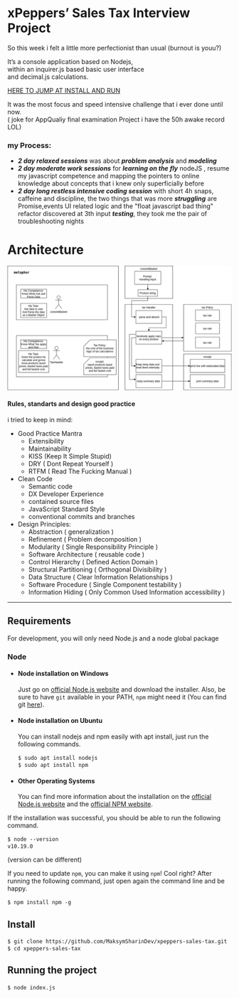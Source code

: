 # xPeppers’ Sales Tax Interview Project 
So this week i felt a little more perfectionist than usual (burnout is youu?)

It’s a console application based on Nodejs, <br>
within an inquirer.js based basic user interface <br>
and  decimal.js calculations.

[HERE TO JUMP AT INSTALL AND RUN](#Requirements)  

It was the most focus and speed intensive challenge that i ever done until now. <br>
( joke for AppQualiy final examination Project i have the 50h awake record LOL)   
 
### my Process:

- ***2 day relaxed sessions*** was about ***problem analysis*** and ***modeling***
- ***2 day moderate work sessions*** for ***learning on the fly*** nodeJS , 
  resume my javascript competence and mapping the pointers 
  to online knowledge about concepts that i knew only superficially before
- ***2 day long restless intensive coding session*** with short 4h snaps, caffeine 
  and discipline, the two things that was more ***struggling*** are Promise,events UI related 
  logic and the "float javascript bad thing" refactor discovered at 3th input ***testing***,
  they took me the pair of troubleshooting nights 

 # Architecture

![Architecture](./docsMedia/architecture.png)

 #### Rules, standarts and design good practice 
i tried to keep in mind:

- Good Practice Mantra
    - Extensibility
    - Maintainability
    - KISS (Keep It Simple Stupid)
    - DRY ( Dont Repeat Yourself )
    - RTFM ( Read The Fucking Manual )
- Clean Code
    - Semantic code 
    - DX Developer Experience 
    - contained source files
    - JavaScript Standard Style
    - conventional commits and branches
- Design Principles:  
    - Abstraction               ( generalization )
    - Refinement                ( Problem decomposition ) 
    - Modularity                ( Single Responsibility Principle )
    - Software Architecture     ( reusable code )
    - Control Hierarchy         ( Defined Action Domain )
    - Structural Partitioning   ( Orthogonal Divisibility )
    - Data Structure            ( Clear Information Relationships )
    - Software Procedure        ( Single Component testability ) 
    - Information Hiding        ( Only Common Used Information accessibility )
---
## Requirements

For development, you will only need Node.js and a node global package

### Node
- #### Node installation on Windows

  Just go on [official Node.js website](https://nodejs.org/) and download the installer.
Also, be sure to have `git` available in your PATH, `npm` might need it (You can find git [here](https://git-scm.com/)).

- #### Node installation on Ubuntu

  You can install nodejs and npm easily with apt install, just run the following commands.

      $ sudo apt install nodejs
      $ sudo apt install npm

- #### Other Operating Systems
  You can find more information about the installation on the [official Node.js website](https://nodejs.org/) and the [official NPM website](https://npmjs.org/).

If the installation was successful, you should be able to run the following command.

    $ node --version
    v10.19.0
(version can be different)

If you need to update `npm`, you can make it using `npm`! Cool right? After running the following command, just open again the command line and be happy.

    $ npm install npm -g



## Install

    $ git clone https://github.com/MaksymSharinDev/xpeppers-sales-tax.git
    $ cd xpeppers-sales-tax
    

## Running the project

    $ node index.js

